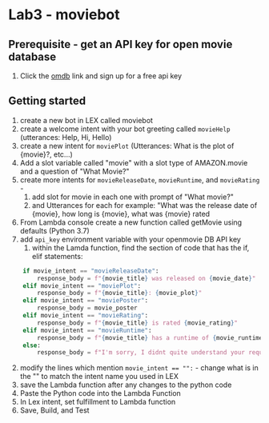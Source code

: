 # Lab3 - moviebot

## Prerequisite - get an API key for open movie database
1. Click the [omdb]("https://www.omdbapi.com/apikey.aspx") link and sign up for a free api key

## Getting started
1. create a new bot in LEX called moviebot
2. create a welcome intent with your bot greeting called `movieHelp` (utterances: Help, Hi, Hello)
3. create a new intent for `moviePlot` (Utterances: What is the plot of {movie}?, etc...)
4. Add a slot variable called "movie" with a slot type of AMAZON.movie and a question of "What Movie?"
5. create more intents for `movieReleaseDate`, `movieRuntime`, and `movieRating` - 
   1. add slot for movie in each one with prompt of "What movie?"
   2. and Utterances for each for example: "What was the release date of {movie}, how long is {movie}, what was {movie} rated
6. From Lambda console create a new function called getMovie using defaults (Python 3.7)
7. add `api_key` environment variable with your openmovie DB API key
   1. within the Lamda function, find the section of code that has the if, elif statements:
```python
    if movie_intent == "movieReleaseDate":
        response_body = f"{movie_title} was released on {movie_date}"
    elif movie_intent == "moviePlot":
        response_body = f"{movie_title}: {movie_plot}"
    elif movie_intent == "moviePoster":
        response_body = movie_poster
    elif movie_intent == "movieRating":
        response_body = f"{movie_title} is rated {movie_rating}"
    elif movie_intent == "movieRuntime":
        response_body = f"{movie_title} has a runtime of {movie_runtime}"
    else:
        response_body = f"I'm sorry, I didnt quite understand your request."
```
   2. modify the lines which mention ```movie_intent == "":``` - change what is in the "" to match the intent name you used in LEX
   3. save the Lambda function after any changes to the python code
8. Paste the Python code into the Lambda Function
9.  In Lex intent, set fulfillment to Lambda function
10.    Save, Build, and Test